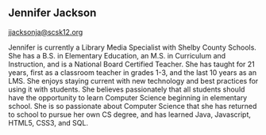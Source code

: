 ## Jennifer Jackson

[jjacksonja@scsk12.org](mailto:jacksonja@scsk12.org)

Jennifer is currently a Library Media Specialist with Shelby County Schools.  She has a B.S. in Elementary Education, an M.S. in Curriculum and Instruction, and is a National Board Certified Teacher.  She has taught for 21 years, first as a classroom teacher in grades 1-3, and the last 10 years as an LMS.  She enjoys staying current with new technology and best practices for using it with students. She believes passionately that all students should have the opportunity to learn Computer Science beginning in elementary school.  She is so passionate about Computer Science that she has returned to school to pursue her own CS degree, and has learned Java, Javascript, HTML5, CSS3, and SQL.  
